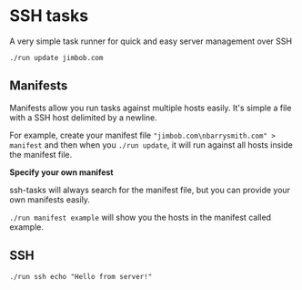 # SSH tasks
A very simple task runner for quick and easy server management over SSH

`./run update jimbob.com`

## Manifests
Manifests allow you run tasks against multiple hosts easily. It's simple a file with a SSH host delimited by a newline.

For example, create your manifest file `"jimbob.com\nbarrysmith.com" > manifest` and then when you `./run update`, it will run against all hosts inside the manifest file.

**Specify your own manifest** 

ssh-tasks will always search for the manifest file, but you can provide your own manifests easily. 

`./run manifest example` will show you the hosts in the manifest called example.


## SSH
`./run ssh echo "Hello from server!"`
